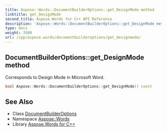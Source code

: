 ```yaml
---
title: Aspose::Words::DocumentBuilderOptions::get_DesignMode method
linktitle: get_DesignMode
second_title: Aspose.Words for C++ API Reference
description: 'Aspose::Words::DocumentBuilderOptions::get_DesignMode method. Corresponds to Design Mode in Microsoft Word in C++.'
type: docs
weight: 3500
url: /cpp/aspose.words/documentbuilderoptions/get_designmode/
---
```

## DocumentBuilderOptions::get_DesignMode method


Corresponds to Design Mode in Microsoft Word.

```cpp
bool Aspose::Words::DocumentBuilderOptions::get_DesignMode() const
```

## See Also

* Class [DocumentBuilderOptions](../)
* Namespace [Aspose::Words](../../)
* Library [Aspose.Words for C++](../../../)
